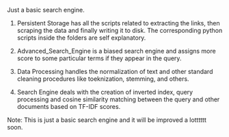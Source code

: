
Just a basic search engine. 

1. Persistent Storage has all the scripts related to extracting the links, then scraping the data and finally writing it to disk. The corresponding python scripts inside the folders are self explanatory. 

2. Advanced_Search_Engine is a biased search engine and assigns more score to some particular terms if they appear in the query. 

3. Data Processing handles the normalization of text and other standard cleaning procedures like toeknization, stemming, and others. 

4. Search Engine deals with the creation of inverted index, query processing and cosine similarity matching between the query and other documents based on TF-IDF scores. 


Note: This is just a basic search engine and it will be improved a lotttttt soon. 

